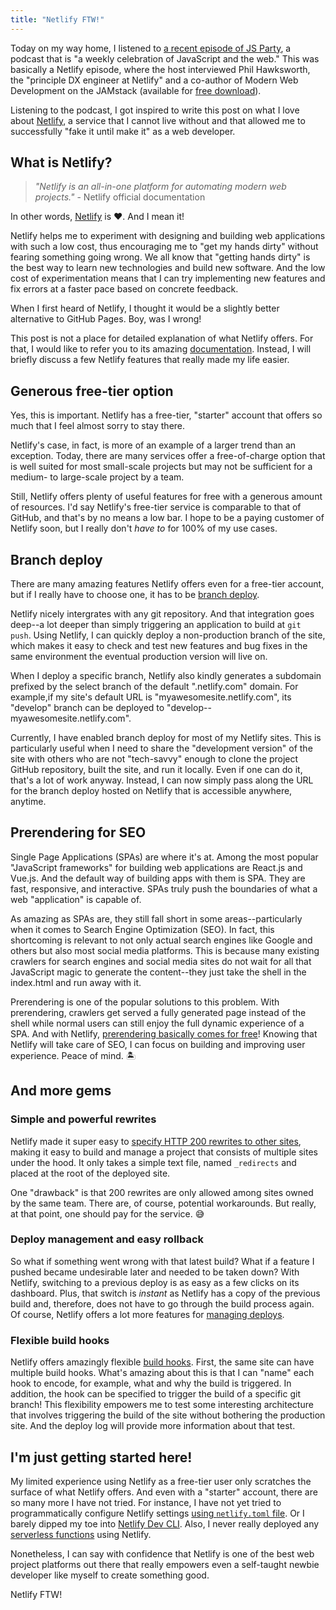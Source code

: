 ```yaml
---
title: "Netlify FTW!"
---
```


Today on my way home, I listened to [a recent episode of JS Party](https://changelog.com/jsparty/99), a podcast that is "a weekly celebration of JavaScript and the web." This was basically a Netlify episode, where the host interviewed Phil Hawksworth, the "principle DX engineer at Netlify" and a co-author of Modern Web Development on the JAMstack (available for [free download]((https://www.netlify.com/oreilly-jamstack/))).

Listening to the podcast, I got inspired to write this post on what I love about [Netlify](https://www.netlify.com/), a service that I cannot live without and that allowed me to successfully "fake it until make it" as a web developer.

## What is Netlify?

> _"Netlify is an all-in-one platform for automating modern web projects."_ \- Netlify official documentation

In other words, [Netlify](https://www.netlify.com/) is ❤️. And I mean it!

Netlify helps me to experiment with designing and building web applications with such a low cost, thus encouraging me to "get my hands dirty" without fearing something going wrong. We all know that "getting hands dirty" is the best way to learn new technologies and build new software. And the low cost of experimentation means that I can try implementing new features and fix errors at a faster pace based on concrete feedback.

When I first heard of Netlify, I thought it would be a slightly better alternative to GitHub Pages. Boy, was I wrong!

This post is not a place for detailed explanation of what Netlify offers. For that, I would like to refer you to its amazing [documentation](https://docs.netlify.com/). Instead, I will briefly discuss a few Netlify features that really made my life easier.

## Generous free-tier option

Yes, this is important. Netlify has a free-tier, "starter" account that offers so much that I feel almost sorry to stay there.

Netlify's case, in fact, is more of an example of a larger trend than an exception. Today, there are many services offer a free-of-charge option that is well suited for most small-scale projects but may not be sufficient for a medium- to large-scale project by a team.

Still, Netlify offers plenty of useful features for free with a generous amount of resources. I'd say Netlify's free-tier service is comparable to that of GitHub, and that's by no means a low bar. I hope to be a paying customer of Netlify soon, but I really don't *have to* for 100% of my use cases.

## Branch deploy

There are many amazing features Netlify offers even for a free-tier account, but if I really have to choose one, it has to be [branch deploy](https://docs.netlify.com/site-deploys/overview/#branches-and-deploys).

Netlify nicely intergrates with any git repository. And that integration goes deep--a lot deeper than simply triggering an application to build at `git push`. Using Netlify, I can quickly deploy a non-production branch of the site, which makes it easy to check and test new features and bug fixes in the same environment the eventual production version will live on.

When I deploy a specific branch, Netlify also kindly generates a subdomain prefixed by the select branch of the default ".netlify.com" domain. For example,if my site's default URL is "myawesomesite.netlify.com", its "develop" branch can be deployed to "develop--myawesomesite.netlify.com".

Currently, I have enabled branch deploy for most of my Netlify sites. This is particularly useful when I need to share the "development version" of the site with others who are not "tech-savvy" enough to clone the project GitHub repository, built the site, and run it locally. Even if one can do it, that's a lot of work anyway. Instead, I can now simply pass along the URL for the branch deploy hosted on Netlify that is accessible anywhere, anytime. 


## Prerendering for SEO

Single Page Applications (SPAs) are where it's at. Among the most popular "JavaScript frameworks" for building web applications are React.js and Vue.js. And the default way of building apps with them is SPA. They are fast, responsive, and interactive. SPAs truly push the boundaries of what a web "application" is capable of.

As amazing as SPAs are, they still fall short in some areas--particularly when it comes to Search Engine Optimization (SEO). In fact, this shortcoming is relevant to not only actual search engines like Google and others but also most social media platforms. This is because many existing crawlers for search engines and social media sites do not wait for all that JavaScript magic to generate the content--they just take the shell in the index.html and run away with it.

Prerendering is one of the popular solutions to this problem. With prerendering, crawlers get served a fully generated page instead of the shell while normal users can still enjoy the full dynamic experience of a SPA. And with Netlify, [prerendering basically comes for free](https://docs.netlify.com/site-deploys/post-processing/prerendering/)! Knowing that Netlify will take care of SEO, I can focus on building and improving user experience. Peace of mind. 🏝

## And more gems

### Simple and powerful rewrites

Netlify made it super easy to [specify HTTP 200 rewrites to other sites](https://docs.netlify.com/routing/redirects/rewrites-proxies/), making it easy to build and manage a project that consists of multiple sites under the hood. It only takes a simple text file, named `_redirects` and placed at the root of the deployed site.

One "drawback" is that 200 rewrites are only allowed among sites owned by the same team. There are, of course, potential workarounds. But really, at that point, one should pay for the service. 😅

### Deploy management and easy rollback

So what if something went wrong with that latest build? What if a feature I pushed became undesirable later and needed to be taken down? With Netlify, switching to a previous deploy is as easy as a few clicks on its dashboard. Plus, that switch is *instant* as Netlify has a copy of the previous build and, therefore, does not have to go through the build process again. Of course, Netlify offers a lot more features for [managing deploys](https://docs.netlify.com/site-deploys/manage-deploys/).

### Flexible build hooks

Netlify offers amazingly flexible [build hooks](https://docs.netlify.com/configure-builds/build-hooks/). First, the same site can have multiple build hooks. What's amazing about this is that I can "name" each hook to encode, for example, what and why the build is triggered. In addition, the hook can be specified to trigger the build of a specific git branch! This flexibility empowers me to test some interesting architecture that involves triggering the build of the site without bothering the production site. And the deploy log will provide more information about that test.

## I'm just getting started here!

My limited experience using Netlify as a free-tier user only scratches the surface of what Netlify offers. And even with a "starter" account, there are so many more I have not tried. For instance, I have not yet tried to programmatically configure Netlify settings [using `netlify.toml` file](https://docs.netlify.com/configure-builds/file-based-configuration). Or I barely dipped my toe into [Netlify Dev CLI](https://www.netlify.com/products/dev/). Also, I never really deployed any [serverless functions](https://docs.netlify.com/functions/overview/) using Netlify.

Nonetheless, I can say with confidence that Netlify is one of the best web project platforms out there that really empowers even a self-taught newbie developer like myself to create something good.

Netlify FTW!